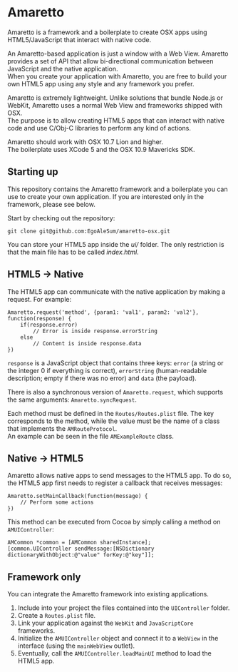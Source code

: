 # Amaretto

Amaretto is a framework and a boilerplate to create OSX apps using HTML5/JavaScript that interact with native code.

An Amaretto-based application is just a window with a Web View. Amaretto provides a set of API that allow bi-directional communication between JavaScript and the native application.<br />
When you create your application with Amaretto, you are free to build your own HTML5 app using any style and any framework you prefer.

Amaretto is extremely lightweight. Unlike solutions that bundle Node.js or WebKit, Amaretto uses a normal Web View and frameworks shipped with OSX.<br/>
The purpose is to allow creating HTML5 apps that can interact with native code and use C/Obj-C libraries to perform any kind of actions.

Amaretto should work with OSX 10.7 Lion and higher.<br/>
The boilerplate uses XCode 5 and the OSX 10.9 Mavericks SDK.

## Starting up

This repository contains the Amaretto framework and a boilerplate you can use to create your own application. If you are interested only in the framework, please see below.

Start by checking out the repository:

    git clone git@github.com:EgoAleSum/amaretto-osx.git

You can store your HTML5 app inside the _ui/_ folder. The only restriction is that the main file has to be called _index.html_.

## HTML5 -> Native

The HTML5 app can communicate with the native application by making a request. For example:

    Amaretto.request('method', {param1: 'val1', param2: 'val2'}, function(response) {
		if(response.error)
            // Error is inside response.errorString
        else
            // Content is inside response.data
	})

`response` is a JavaScript object that contains three keys: `error` (a string or the integer 0 if everything is correct), `errorString` (human-readable description; empty if there was no error) and `data` (the payload).

There is also a synchronous version of `Amaretto.request`, which supports the same arguments: `Amaretto.syncRequest`.

Each method must be defined in the `Routes/Routes.plist` file. The key corresponds to the method, while the value must be the name of a class that implements the `AMRouteProtocol`.<br/>
An example can be seen in the file `AMExampleRoute` class.

## Native -> HTML5

Amaretto allows native apps to send messages to the HTML5 app. To do so, the HTML5 app first needs to register a callback that receives messages:

    Amaretto.setMainCallback(function(message) {
        // Perform some actions
    })

This method can be executed from Cocoa by simply calling a method on `AMUIController`:

    AMCommon *common = [AMCommon sharedInstance];
    [common.UIController sendMessage:[NSDictionary dictionaryWithObject:@"value" forKey:@"key"]];

## Framework only

You can integrate the Amaretto framework into existing applications.

1. Include into your project the files contained into the `UIController` folder.
2. Create a `Routes.plist` file.
3. Link your application against the `WebKit` and `JavaScriptCore` frameworks.
4. Initialize the `AMUIController` object and connect it to a `WebView` in the interface (using the `mainWebView` outlet).
5. Eventually, call the `AMUIController.loadMainUI` method to load the HTML5 app.
